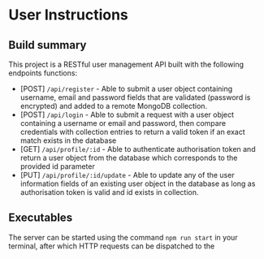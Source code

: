 # User Instructions

## Build summary
This project is a RESTful user management API built with the following endpoints functions:
- [POST] `/api/register` - Able to submit a user object containing username, email and password fields that are validated (password is encrypted) and added to a remote MongoDB collection.
- [POST] `/api/login` - Able to submit a request with a user object containing a username or email and password, then compare credentials with collection entries to return a valid token if an exact match exists in the database
- [GET] `/api/profile/:id` - Able to authenticate authorisation token and return a user object from the database which corresponds to the provided id parameter
- [PUT] `/api/profile/:id/update` - Able to update any of the user information fields of an existing user object in the database as long as authorisation token is valid and id exists in collection.

## Executables
The server can be started using the command `npm run start` in your terminal, after which HTTP requests can be dispatched to the 